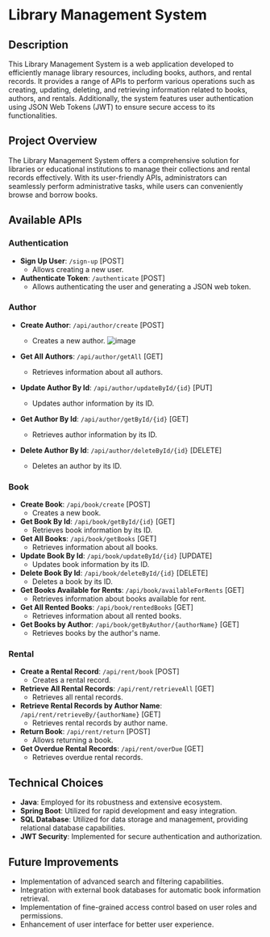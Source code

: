 # Library Management System

## Description

This Library Management System is a web application developed to efficiently manage library resources, including books, authors, and rental records. It provides a range of APIs to perform various operations such as creating, updating, deleting, and retrieving information related to books, authors, and rentals. Additionally, the system features user authentication using JSON Web Tokens (JWT) to ensure secure access to its functionalities.

## Project Overview

The Library Management System offers a comprehensive solution for libraries or educational institutions to manage their collections and rental records effectively. With its user-friendly APIs, administrators can seamlessly perform administrative tasks, while users can conveniently browse and borrow books.

## Available APIs

### Authentication

- **Sign Up User**: `/sign-up` [POST]
  - Allows creating a new user.
- **Authenticate Token**: `/authenticate` [POST]
  - Allows authenticating the user and generating a JSON web token.

### Author

- **Create Author**: `/api/author/create` [POST]
  - Creates a new author.
    ![image](https://github.com/gray9-6/Library-Management-System/assets/123147364/aa6e23d6-a2b3-4d9e-af53-65b29c56a8e1)


    
- **Get All Authors**: `/api/author/getAll` [GET]
  - Retrieves information about all authors.
- **Update Author By Id**: `/api/author/updateById/{id}` [PUT]
  - Updates author information by its ID.
- **Get Author By Id**: `/api/author/getById/{id}` [GET]
  - Retrieves author information by its ID.
- **Delete Author By Id**: `/api/author/deleteById/{id}` [DELETE]
  - Deletes an author by its ID.

### Book

- **Create Book**: `/api/book/create` [POST]
  - Creates a new book.
- **Get Book By Id**: `/api/book/getById/{id}` [GET]
  - Retrieves book information by its ID.
- **Get All Books**: `/api/book/getBooks` [GET]
  - Retrieves information about all books.
- **Update Book By Id**: `/api/book/updateById/{id}` [UPDATE]
  - Updates book information by its ID.
- **Delete Book By Id**: `/api/book/deleteById/{id}` [DELETE]
  - Deletes a book by its ID.
- **Get Books Available for Rents**: `/api/book/availableForRents` [GET]
  - Retrieves information about books available for rent.
- **Get All Rented Books**: `/api/book/rentedBooks` [GET]
  - Retrieves information about all rented books.
- **Get Books by Author**: `/api/book/getByAuthor/{authorName}` [GET]
  - Retrieves books by the author's name.

### Rental

- **Create a Rental Record**: `/api/rent/book` [POST]
  - Creates a rental record.
- **Retrieve All Rental Records**: `/api/rent/retrieveAll` [GET]
  - Retrieves all rental records.
- **Retrieve Rental Records by Author Name**: `/api/rent/retrieveBy/{authorName}` [GET]
  - Retrieves rental records by author name.
- **Return Book**: `/api/rent/return` [POST]
  - Allows returning a book.
- **Get Overdue Rental Records**: `/api/rent/overDue` [GET]
  - Retrieves overdue rental records.

## Technical Choices

- **Java**: Employed for its robustness and extensive ecosystem.
- **Spring Boot**: Utilized for rapid development and easy integration.
- **SQL Database**: Utilized for data storage and management, providing relational database capabilities.
- **JWT Security**: Implemented for secure authentication and authorization.

## Future Improvements

- Implementation of advanced search and filtering capabilities.
- Integration with external book databases for automatic book information retrieval.
- Implementation of fine-grained access control based on user roles and permissions.
- Enhancement of user interface for better user experience.
